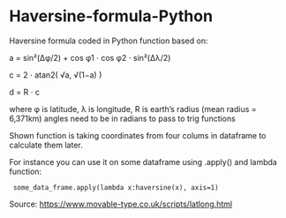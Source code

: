 # Haversine-formula-Python
Haversine formula coded in Python function based on:

a = sin²(Δφ/2) + cos φ1 ⋅ cos φ2 ⋅ sin²(Δλ/2)

c = 2 ⋅ atan2( √a, √(1−a) )

d = R ⋅ c

where φ is latitude, λ is longitude, R is earth’s radius (mean radius = 6,371km) angles need to be in radians to pass to trig functions

Shown function is taking coordinates from four colums in dataframe to calculate them later. 

For instance you can use it on some dataframe using .apply() and lambda function:

     some_data_frame.apply(lambda x:haversine(x), axis=1)



Source: https://www.movable-type.co.uk/scripts/latlong.html
